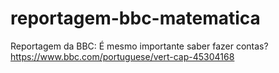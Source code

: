 # reportagem-bbc-matematica
Reportagem da BBC: É mesmo importante saber fazer contas?
https://www.bbc.com/portuguese/vert-cap-45304168
